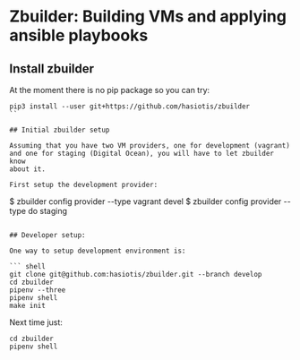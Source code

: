 # Zbuilder: Building VMs and applying ansible playbooks


## Install zbuilder

At the moment there is no pip package so you can try:
```
pip3 install --user git+https://github.com/hasiotis/zbuilder
``

## Initial zbuilder setup

Assuming that you have two VM providers, one for development (vagrant)
and one for staging (Digital Ocean), you will have to let zbuilder know
about it.

First setup the development provider:
```
$ zbuilder config provider --type vagrant devel
$ zbuilder config provider --type do staging
```

## Developer setup:

One way to setup development environment is:

``` shell
git clone git@github.com:hasiotis/zbuilder.git --branch develop
cd zbuilder
pipenv --three
pipenv shell
make init
```

Next time just:

``` shell
cd zbuilder
pipenv shell
```
